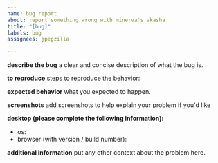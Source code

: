 ```yaml
---
name: bug report
about: report something wrong with minerva's akasha
title: "[bug]"
labels: bug
assignees: jpegzilla

---
```


**describe the bug**
a clear and concise description of what the bug is.

**to reproduce**
steps to reproduce the behavior:


**expected behavior**
what you expected to happen.

**screenshots**
add screenshots to help explain your problem if you'd like

**desktop (please complete the following information):**
 - os:
 - browser (with version / build number):

**additional information**
put any other context about the problem here.
